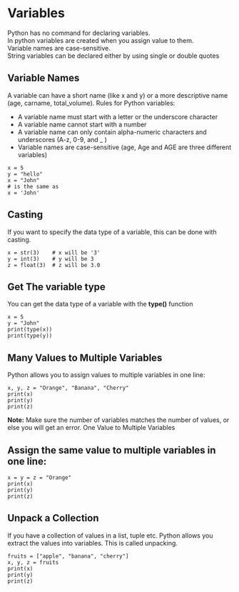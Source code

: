 # Variables

Python has no command for declaring variables.<br>
In python variables are created when you assign value to them.<br>
Variable names are case-sensitive.<br>
String variables can be declared either by using single or double quotes<br>


## Variable Names

A variable can have a short name (like x and y) or a more descriptive name (age, carname, total_volume). Rules for Python variables:
- A variable name must start with a letter or the underscore character
- A variable name cannot start with a number
- A variable name can only contain alpha-numeric characters and underscores (A-z, 0-9, and _ )
- Variable names are case-sensitive (age, Age and AGE are three different variables)

~~~
x = 5
y = "hello"
x = "John"
# is the same as
x = 'John'
~~~


## Casting   
If you want to specify the data type of a variable, this can be done with casting.
~~~
x = str(3)    # x will be '3'
y = int(3)    # y will be 3
z = float(3)  # z will be 3.0 
~~~


## Get The variable type
You can get the data type of a variable with the **type()** function
~~~
x = 5
y = "John"
print(type(x))
print(type(y))
~~~~


## Many Values to Multiple Variables

Python allows you to assign values to multiple variables in one line:
~~~
x, y, z = "Orange", "Banana", "Cherry"
print(x)
print(y)
print(z)
~~~

**Note:** Make sure the number of variables matches the number of values, or else you will get an error.
One Value to Multiple Variables

## Assign the same value to multiple variables in one line:
~~~
x = y = z = "Orange"
print(x)
print(y)
print(z)
~~~


## Unpack a Collection
If you have a collection of values in a list, tuple etc. Python allows you extract the values into variables. This is called unpacking.

~~~
fruits = ["apple", "banana", "cherry"]
x, y, z = fruits
print(x)
print(y)
print(z)
~~~